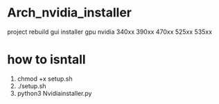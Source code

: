 # Arch_nvidia_installer
project rebuild gui installer gpu nvidia 340xx 390xx 470xx 525xx 535xx
# how to isntall
1. chmod +x setup.sh
2. ./setup.sh
3. python3 Nvidiainstaller.py


